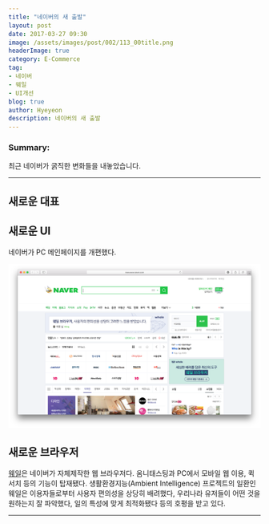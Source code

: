 ```yaml
---
title: "네이버의 새 출발"
layout: post
date: 2017-03-27 09:30
image: /assets/images/post/002/113_00title.png
headerImage: true
category: E-Commerce
tag:
- 네이버
- 웨일
- UI개선
blog: true
author: Hyeyeon
description: 네이버의 새 출발
---
```


### Summary:

최근 네이버가 굵직한 변화들을 내놓았습니다.

---

## 새로운 대표

## 새로운 UI

네이버가 PC 메인페이지를 개편했다.

![pic1](/assets/images/post/002/114_01.png)

## 새로운 브라우저

[웨일](http://whale.naver.com/)은 네이버가 자체제작한 웹 브라우저다. 옴니태스팅과 PC에서 모바일 웹 이용, 퀵서치 등의 기능이 탑재됐다. 생활환경지능(Ambient Intelligence) 프로젝트의 일환인 웨일은 이용자들로부터 사용자 편의성을 상당히 배려했다, 우리나라 유저들이 어떤 것을 원하는지 잘 파악했다, 일의 특성에 맞게 최적화됐다 등의 호평을 받고 있다.

---
